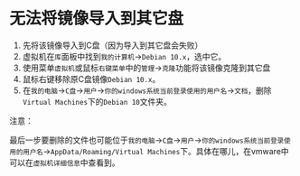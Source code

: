 # 无法将镜像导入到其它盘

1. 先将该镜像导入到C盘（因为导入到其它盘会失败）
1. 虚拟机在`库`面板中找到`我的计算机`->`Debian 10.x`，选中它。
1. 使用菜单`虚拟机`或鼠标`右键菜单`中的`管理`->`克隆`功能将该镜像克隆到其它盘
1. 鼠标右键移除原C盘镜像`Debian 10.x`。
1. 在`我的电脑`->`C盘`->`用户`->`你的windows系统当前登录使用的用户名`->`文档`，删除`Virtual Machines`下的`Debian 10`文件夹。

注意：

最后一步要删除的文件也可能位于`我的电脑`->`C盘`->`用户`->`你的windows系统当前登录使用的用户名`->`AppData/Roaming/Virtual Machines`下。具体在哪儿，在vmware中可以在`虚拟机详细信息`中查看到。
